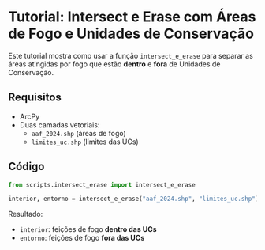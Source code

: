 # Tutorial: Intersect e Erase com Áreas de Fogo e Unidades de Conservação

Este tutorial mostra como usar a função `intersect_e_erase` para separar as áreas atingidas por fogo que estão **dentro** e **fora** de Unidades de Conservação.

## Requisitos

- ArcPy
- Duas camadas vetoriais:
  - `aaf_2024.shp` (áreas de fogo)
  - `limites_uc.shp` (limites das UCs)

## Código

```python
from scripts.intersect_erase import intersect_e_erase

interior, entorno = intersect_e_erase("aaf_2024.shp", "limites_uc.shp")
```

Resultado:
- `interior`: feições de fogo **dentro das UCs**
- `entorno`: feições de fogo **fora das UCs**
